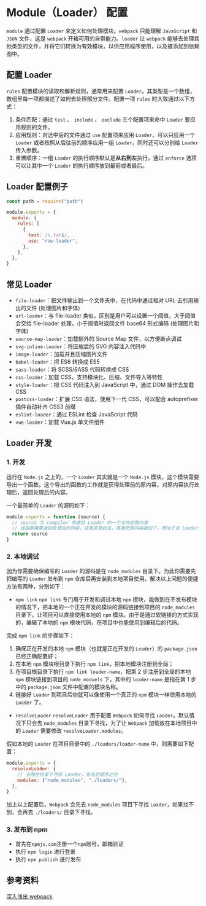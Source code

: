 # Module（Loader） 配置

`module` 通过配置 `Loader` 来定义如何处理模块。`webpack` 只能理解 `JavaScript` 和 `JSON` 文件，这是 `webpack` 开箱可用的自带能力。`loader` 让 `webpack` 能够去处理其他类型的文件，并将它们转换为有效模块，以供应用程序使用，以及被添加到依赖图中。

## 配置 Loader

`rules` 配置模块的读取和解析规则，通常用来配置 `Loader`。其类型是一个数组，数组里每一项都描述了如何去处理部分文件。配置一项 `rules` 时大致通过以下方式：

1. 条件匹配：通过 `test` 、 `include` 、 `exclude` 三个配置项来命中 `Loader` 要应用规则的文件。
2. 应用规则：对选中后的文件通过 `use` 配置项来应用 `Loader`，可以只应用一个 `Loader` 或者按照从后往前的顺序应用一组 `Loader`，同时还可以分别给 `Loader` 传入参数。
3. 重置顺序：一组 `Loader` 的执行顺序默认是**从右到左**执行，通过 `enforce` 选项可以让其中一个 `Loader` 的执行顺序放到最前或者最后。

## Loader 配置例子

```js
const path = require("path")

module.exports = {
  module: {
    rules: [
      {
        test: /\.txt$/,
        use: "raw-loader",
      },
    ],
  },
}
```

## 常见 Loader

- `file-loader`：把文件输出到一个文件夹中，在代码中通过相对 URL 去引用输出的文件 (处理图片和字体)
- `url-loader`：与 file-loader 类似，区别是用户可以设置一个阈值，大于阈值会交给 file-loader 处理，小于阈值时返回文件 base64 形式编码 (处理图片和字体)
- `source-map-loader`：加载额外的 Source Map 文件，以方便断点调试
- `svg-inline-loader`：将压缩后的 SVG 内容注入代码中
- `image-loader`：加载并且压缩图片文件
- `babel-loader`：把 ES6 转换成 ES5
- `sass-loader`：将 SCSS/SASS 代码转换成 CSS
- `css-loader`：加载 CSS，支持模块化、压缩、文件导入等特性
- `style-loader`：把 CSS 代码注入到 JavaScript 中，通过 DOM 操作去加载 CSS
- `postcss-loader`：扩展 CSS 语法，使用下一代 CSS，可以配合 autoprefixer 插件自动补齐 CSS3 前缀
- `eslint-loader`：通过 ESLint 检查 JavaScript 代码
- `vue-loader`：加载 Vue.js 单文件组件

## Loader 开发

### 1. 开发

运行在 `Node.js` 之上的，一个 `Loader` 其实就是一个 `Node.js` 模块，这个模块需要导出一个函数。这个导出的函数的工作就是获得处理前的原内容，对原内容执行处理后，返回处理后的内容。

一个最简单的 `Loader` 的源码如下：

```js
module.exports = function (source) {
  // source 为 compiler 传递给 Loader 的一个文件的原内容
  // 该函数需要返回处理后的内容，这里简单起见，直接把原内容返回了，相当于该 Loader 没有做任何转换
  return source
}
```

### 2. 本地调试

因为你需要确保编写的 `Loader` 的源码是在 `node_modules` 目录下。为此你需要先把编写的 `Loader` 发布到 `npm` 仓库后再安装到本地项目使用。解决以上问题的便捷方法有两种，分别如下：

- `npm link`
  `npm link` 专门用于开发和调试本地 `npm` 模块，能做到在不发布模块的情况下，把本地的一个正在开发的模块的源码链接到项目的 `node_modules` 目录下，让项目可以直接使用本地的 `npm` 模块。由于是通过软链接的方式实现的，编辑了本地的 `npm` 模块代码，在项目中也能使用到编辑后的代码。

完成 `npm link` 的步骤如下：

1. 确保正在开发的本地 `npm` 模块（也就是正在开发的 `Loader`）的 `package.json` 已经正确配置好；
2. 在本地 `npm` 模块根目录下执行 `npm link`，把本地模块注册到全局；
3. 在项目根目录下执行 `npm link loader-name`，把第 2 步注册到全局的本地 `npm` 模块链接到项目的 `node_moduels` 下，其中的 `loader-name` 是指在第 1 步中的 `package.json` 文件中配置的模块名称。
4. 链接好 `Loader` 到项目后你就可以像使用一个真正的 `npm` 模块一样使用本地的 `Loader` 了。

- `resolveLoader`
  `resolveLoader` 用于配置 `Webpack` 如何寻找 `Loader`。默认情况下只会去 `node_modules` 目录下寻找，为了让 `Webpack` 加载放在本地项目中的 `Loader` 需要修改 `resolveLoader.modules`。

假如本地的 `Loader` 在项目目录中的 `./loaders/loader-name` 中，则需要如下配置：

```js
module.exports = {
  resolveLoader: {
    // 去哪些目录下寻找 Loader，有先后顺序之分
    modules: ["node_modules", "./loaders/"],
  },
}
```

加上以上配置后，`Webpack` 会先去 `node_modules` 项目下寻找 `Loader`，如果找不到，会再去 `./loaders/` 目录下寻找。

### 3. 发布到 npm

- 首先在`npmjs.com`注册一个`npm`账号，邮箱验证
- 执行 `npm login` 进行登录
- 执行 `npm publish` 进行发布

## 参考资料

[深入浅出 webpack](http://webpack.wuhaolin.cn/5%E5%8E%9F%E7%90%86/5-4%E7%BC%96%E5%86%99Plugin.html)

